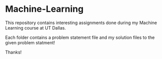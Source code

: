 # Machine-Learning 

This repository contains interesting assignments done during my Machine Learning course at UT Dallas.

Each folder contains a problem statement file and my solution files to the given problem statment!

Thanks!
